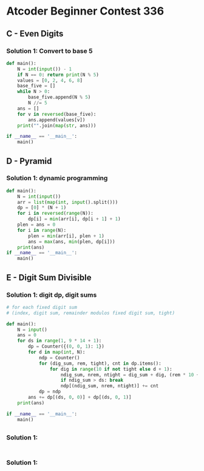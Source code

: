 # Atcoder Beginner Contest 336

## C - Even Digits 

### Solution 1:  Convert to base 5

```py
def main():
    N = int(input()) - 1
    if N == 0: return print(N % 5)
    values = [0, 2, 4, 6, 8]
    base_five = []
    while N > 0:
        base_five.append(N % 5)
        N //= 5
    ans = []
    for v in reversed(base_five):
        ans.append(values[v])
    print("".join(map(str, ans)))

if __name__ == '__main__':
    main()
```

## D - Pyramid 

### Solution 1:  dynamic programming 

```py
def main():
    N = int(input())
    arr = list(map(int, input().split()))
    dp = [0] * (N + 1)
    for i in reversed(range(N)):
        dp[i] = min(arr[i], dp[i + 1] + 1)
    plen = ans = 0
    for i in range(N):
        plen = min(arr[i], plen + 1)
        ans = max(ans, min(plen, dp[i]))
    print(ans)
if __name__ == '__main__':
    main()
```

## E - Digit Sum Divisible 

### Solution 1:  digit dp, digit sums

```py
# for each fixed digit sum
# (index, digit sum, remainder modulos fixed digit sum, tight)

def main():
    N = input()
    ans = 0
    for ds in range(1, 9 * 14 + 1):
        dp = Counter({(0, 0, 1): 1})
        for d in map(int, N):
            ndp = Counter()
            for (dig_sum, rem, tight), cnt in dp.items():
                for dig in range(10 if not tight else d + 1):
                    ndig_sum, nrem, ntight = dig_sum + dig, (rem * 10 + dig) % ds, tight and dig == d
                    if ndig_sum > ds: break
                    ndp[(ndig_sum, nrem, ntight)] += cnt
            dp = ndp
        ans += dp[(ds, 0, 0)] + dp[(ds, 0, 1)]
    print(ans)

if __name__ == '__main__':
    main()
```

## 

### Solution 1: 

```py

```

## 

### Solution 1: 

```py

```

